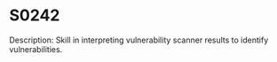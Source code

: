 # S0242
Description: Skill in interpreting vulnerability scanner results to identify vulnerabilities.
